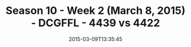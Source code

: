 ---
title: Season 10 - Week 2 (March 8, 2015) - DCGFFL - 4439 vs 4422
teams_score:
- team: 4439
  score: 32
- team: 4422
  score: 20
mvp: Matt Pearce (Royal), John Burton (Burnt)
game-ball: N/A
season: 10
week: 2
date: '2015-03-09T13:35:45'
pageid: season-10-week-2-4439-vs-4422
---